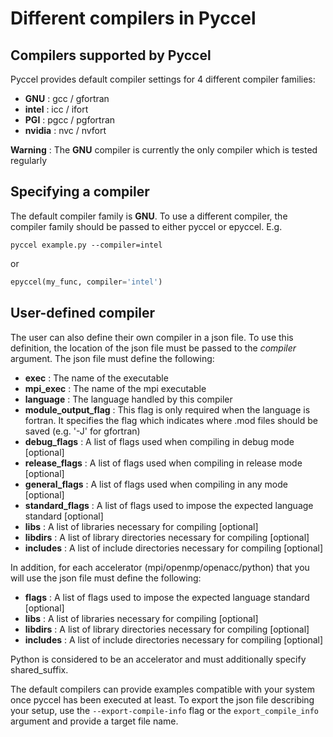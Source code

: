 # Different compilers in Pyccel
## Compilers supported by Pyccel

Pyccel provides default compiler settings for 4 different compiler families:
-   **GNU** : gcc / gfortran
-   **intel** : icc / ifort
-   **PGI** : pgcc / pgfortran
-   **nvidia** : nvc / nvfort

**Warning** : The **GNU** compiler is currently the only compiler which is tested regularly

## Specifying a compiler

The default compiler family is **GNU**. To use a different compiler, the compiler family should be passed to either pyccel or epyccel.
E.g.
```shell
pyccel example.py --compiler=intel
```
or
```python
epyccel(my_func, compiler='intel')
```

## User-defined compiler

The user can also define their own compiler in a json file. To use this definition, the location of the json file must be passed to the _compiler_ argument. The json file must define the following:

-   **exec** : The name of the executable
-   **mpi\_exec** : The name of the mpi executable
-   **language** : The language handled by this compiler
-   **module\_output\_flag** : This flag is only required when the language is fortran. It specifies the flag which indicates where .mod files should be saved (e.g. '-J' for gfortran)
-   **debug\_flags** : A list of flags used when compiling in debug mode \[optional\]
-   **release\_flags** : A list of flags used when compiling in release mode \[optional\]
-   **general\_flags** : A list of flags used when compiling in any mode \[optional\]
-   **standard\_flags** : A list of flags used to impose the expected language standard \[optional\]
-   **libs** : A list of libraries necessary for compiling \[optional\]
-   **libdirs** : A list of library directories necessary for compiling \[optional\]
-   **includes** : A list of include directories necessary for compiling \[optional\]
  
In addition, for each accelerator (mpi/openmp/openacc/python) that you will use the json file must define the following:
  
-   **flags** : A list of flags used to impose the expected language standard \[optional\]
-   **libs** : A list of libraries necessary for compiling \[optional\]
-   **libdirs** : A list of library directories necessary for compiling \[optional\]
-   **includes** : A list of include directories necessary for compiling \[optional\]

Python is considered to be an accelerator and must additionally specify shared\_suffix.

The default compilers can provide examples compatible with your system once pyccel has been executed at least. To export the json file describing your setup, use the `--export-compile-info` flag or the `export_compile_info` argument and provide a target file name.
